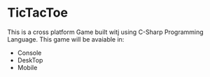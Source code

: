 # TicTacToe
This is a cross platform Game built witj using C-Sharp Programming Language.
This game will be avaiable in:
- Console
- DeskTop
- Mobile
